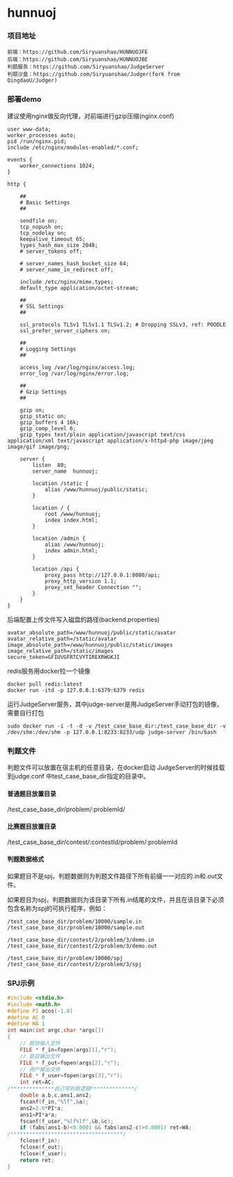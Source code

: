 # hunnuoj

### 项目地址

```
前端：https://github.com/Siryuanshao/HUNNUOJFE
后端：https://github.com/Siryuanshao/HUNNUOJBE
判题服务：https://github.com/Siryuanshao/JudgeServer
判题沙盒：https://github.com/Siryuanshao/Judger(fork from QingdaoU/Judger)
```



### 部署demo

建议使用nginx做反向代理，对前端进行gzip压缩(nginx.conf)

```nginx
user www-data;
worker_processes auto;
pid /run/nginx.pid;
include /etc/nginx/modules-enabled/*.conf;

events {
	worker_connections 1024;
}

http {

	##
	# Basic Settings
	##

	sendfile on;
	tcp_nopush on;
	tcp_nodelay on;
	keepalive_timeout 65;
	types_hash_max_size 2048;
	# server_tokens off;

	# server_names_hash_bucket_size 64;
	# server_name_in_redirect off;

	include /etc/nginx/mime.types;
	default_type application/octet-stream;

	##
	# SSL Settings
	##

	ssl_protocols TLSv1 TLSv1.1 TLSv1.2; # Dropping SSLv3, ref: POODLE
	ssl_prefer_server_ciphers on;

	##
	# Logging Settings
	##

	access_log /var/log/nginx/access.log;
	error_log /var/log/nginx/error.log;

	##
	# Gzip Settings
	##

	gzip on;
	gzip_static on;
	gzip_buffers 4 16k;
	gzip_comp_level 6;
	gzip_types text/plain application/javascript text/css application/xml text/javascript application/x-httpd-php image/jpeg image/gif image/png;

	server {
		listen  80;
		server_name  hunnuoj;
		
		location /static {
			alias /www/hunnuoj/public/static;
		}
		
		location / {
			root /www/hunnuoj;
			index index.html;
		}
		
		location /admin {
			alias /www/hunnuoj;
			index admin.html;
		}
		
		location /api {
			proxy_pass http://127.0.0.1:8080/api;
			proxy_http_version 1.1;
			proxy_set_header Connection "";
		}
	}
}

```

后端配置上传文件写入磁盘的路径(backend.properties)

```
avatar_absolute_path=/www/hunnuoj/public/static/avatar
avatar_relative_path=/static/avatar
image_absolute_path=/www/hunnuoj/public/static/images
image_relative_path=/static/images
secure_token=GFIUVGFRTCVYTIREXRWGKJI
```

redis服务用docker拉一个镜像

```shell
docker pull redis:latest
docker run -itd -p 127.0.0.1:6379:6379 redis
```

运行JudgeServer服务，其中judge-server是用JudgeServer手动打包的镜像，需要自行打包

```shell
sudo docker run -i -t -d -v /test_case_base_dir:/test_case_base_dir -v /dev/shm:/dev/shm -p 127.0.0.1:8233:8233/udp judge-server /bin/bash
```



### 判题文件

判题文件可以放置在宿主机的任意目录，在docker启动 JudgeServer的时候挂载到judge.conf 中test_case_base_dir指定的目录中。

#### 普通题目放置目录

/test_case_base_dir/problem/:problemId/

#### 比赛题目放置目录

/test_case_base_dir/contest/:contestId/problem/:problemId

 #### 判题数据格式

如果题目不是spj，判题数据则为判题文件路径下所有前缀一一对应的.in和.out文件。

如果题目为spj，判题数据则为该目录下所有.in结尾的文件，并且在该目录下必须包含名称为spj的可执行程序，例如：

```
/test_case_base_dir/problem/10000/sample.in
/test_case_base_dir/problem/10000/sample.out

/test_case_base_dir/contest/2/problem/3/demo.in
/test_case_base_dir/contest/2/problem/3/demo.out

/test_case_base_dir/problem/10000/spj
/test_case_base_dir/contest/2/problem/3/spj
```



### SPJ示例

```c++
#include <stdio.h>
#include <math.h>
#define PI acos(-1.0)
#define AC 0
#define WA 1
int main(int argc,char *args[])
{
    // 题目输入文件
    FILE * f_in=fopen(args[1],"r");
    // 题目输出文件
    FILE * f_out=fopen(args[2],"r");
    // 用户输出文件
    FILE * f_user=fopen(args[3],"r");
    int ret=AC;
/**************自己写判题逻辑**************/
    double a,b,c,ans1,ans2;
    fscanf(f_in,"%lf",&a);
    ans2=2.0*PI*a;
    ans1=PI*a*a;
    fscanf(f_user,"%lf%lf",&b,&c);
    if (fabs(ans1-b)<0.0001 && fabs(ans2-c)>0.0001) ret=WA;
/************************************/
    fclose(f_in);
    fclose(f_out);
    fclose(f_user);
    return ret;
}
```

